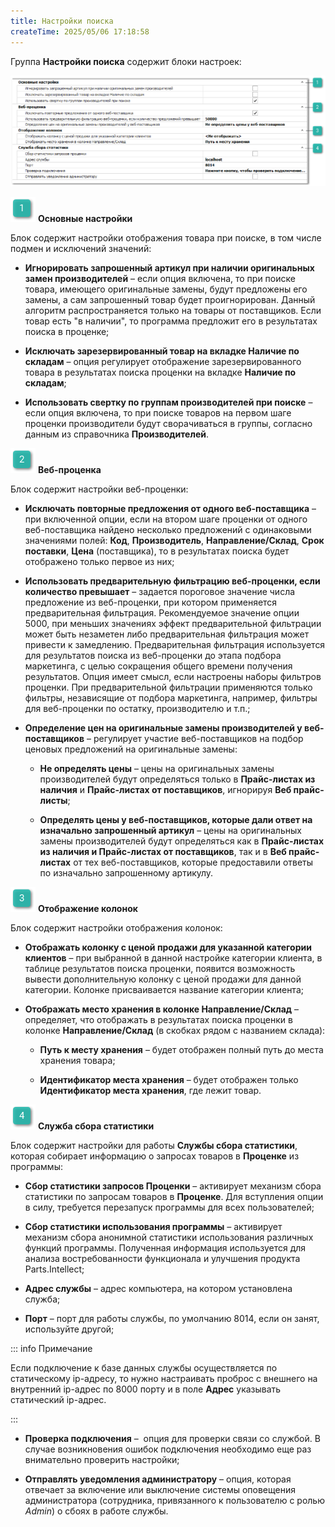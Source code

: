 ```yaml
---
title: Настройки поиска
createTime: 2025/05/06 17:18:58
---
```

Группа **Настройки поиска** содержит блоки настроек:

![](../../../../../assets/specification/image325.png)

![](../../../../../assets/specification/image006.png) **Основные настройки**

Блок содержит настройки отображения товара при поиске, в том числе подмен и исключений значений:

- **Игнорировать запрошенный артикул при наличии оригинальных замен производителей** – если опция включена, то при поиске товара, имеющего оригинальные замены, будут предложены его замены, а сам запрошенный товар будет проигнорирован. Данный алгоритм распространяется только на товары от поставщиков. Если товар есть "в наличии", то программа предложит его в результатах поиска в проценке;

- **Исключать зарезервированный товар на вкладке Наличие по складам** – опция регулирует отображение зарезервированного товара в результатах поиска проценки на вкладке **Наличие по складам**;

- **Использовать свертку по группам производителей при поиске** – если опция включена, то при поиске товаров на первом шаге проценки производители будут сворачиваться в группы, согласно данным из справочника **Производителей**.

![](../../../../../assets/specification/image008.png) **Веб-проценка**

Блок содержит настройки веб-проценки:

- **Исключать повторные предложения от одного веб-поставщика** – при включенной опции, если на втором шаге проценки от одного веб-поставщика найдено несколько предложений с одинаковыми значениями полей: **Код**, **Производитель**, **Направление/Склад**, **Срок поставки**, **Цена** (поставщика), то в результатах поиска будет отображено только первое из них;

- **Использовать предварительную фильтрацию веб-проценки, если количество превышает** – задается пороговое значение числа предложение из веб-проценки, при котором применяется предварительная фильтрация. Рекомендуемое значение опции 5000, при меньших значениях эффект предварительной фильтрации может быть незаметен либо предварительная фильтрация может привести к замедлению. Предварительная фильтрация используется для результатов поиска из веб-проценки до этапа подбора маркетинга, с целью сокращения общего времени получения результатов. Опция имеет смысл, если настроены наборы фильтров проценки. При предварительной фильтрации применяются только фильтры, независящие от подбора маркетинга, например, фильтры для веб-проценки по остатку, производителю и т.п.;

- **Определение цен на оригинальные замены производителей у веб-поставщиков** – регулирует участие веб-поставщиков на подбор ценовых предложений на оригинальные замены:

    - **Не определять цены** – цены на оригинальных замены производителей будут определяться только в **Прайс-листах из наличия** и **Прайс-листах от поставщиков**, игнорируя **Веб прайс-листы**;

    - **Определять цены у веб-поставщиков, которые дали ответ на изначально запрошенный артикул** – цены на оригинальных замены производителей будут определяться как в **Прайс-листах из наличия и Прайс-листах от поставщиков**, так и в **Веб прайс-листах** от тех веб-поставщиков, которые предоставили ответы по изначально запрошенному артикулу.

![](../../../../../assets/specification/image009.png) **Отображение колонок**

Блок содержит настройки отображения колонок:

- **Отображать колонку с ценой продажи для указанной категории клиентов** – при выбранной в данной настройке категории клиента, в таблице результатов поиска проценки, появится возможность вывести дополнительную колонку с ценой продажи для данной категории. Колонке присваивается название категории клиента;

- **Отображать место хранения в колонке Направление/Склад** – определяет, что отображать в результатах поиска проценки в колонке **Направление/Склад** (в скобках рядом с названием склада):

    - **Путь к месту хранения** – будет отображен полный путь до места хранения товара;

    - **Идентификатор места хранения** – будет отображен только **Идентификатор места хранения**, где лежит товар.

![](../../../../../assets/specification/image010.png) **Служба сбора статистики**

Блок содержит настройки для работы **Службы сбора статистики**, которая собирает информацию о запросах товаров в **Проценке** из программы:

- **Сбор статистики запросов Проценки** – активирует механизм сбора статистики по запросам товаров в **Проценке**. Для вступления опции в силу, требуется перезапуск программы для всех пользователей;

- **Сбор статистики использования программы** *–* активирует механизм сбора анонимной статистики использования различных функций программы. Полученная информация используется для анализа востребованности функционала и улучшения продукта Parts.Intellect;

- **Адрес службы** – адрес компьютера, на котором установлена служба;

- **Порт** – порт для работы службы, по умолчанию 8014, если он занят, используйте другой;

::: info Примечание

Если подключение к базе данных службы осуществляется по статическому ip-адресу, то нужно настраивать проброс с внешнего на внутренний ip-адрес по 8000 порту и в поле **Адрес** указывать статический ip-адрес.

:::

- **Проверка подключения** –  опция для проверки связи со службой. В случае возникновения ошибок подключения необходимо еще раз внимательно проверить настройки;

- **Отправлять уведомления администратору** – опция, которая отвечает за включение или выключение системы оповещения администратора (сотрудника, привязанного к пользователю с ролью *Admin*) о сбоях в работе службы.



